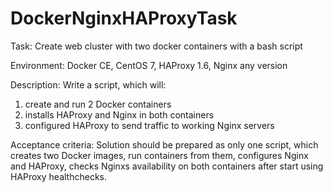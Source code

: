 # DockerNginxHAProxyTask

Task:
Create web cluster with two docker containers with a bash script

Environment:
Docker CE, CentOS 7, HAProxy 1.6, Nginx any version

Description:
Write a script, which will:
1. create and run 2 Docker containers
2. installs HAProxy and Nginx in both containers
3. configured HAProxy to send traffic to working Nginx servers

Acceptance criteria:
Solution should be prepared as only one script, which creates two Docker images, run containers from them, configures Nginx and HAProxy, checks Nginxs availability on both containers after start using HAProxy healthchecks.

